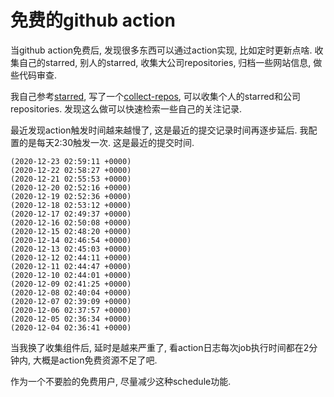 # 免费的github action

当github action免费后, 发现很多东西可以通过action实现, 比如定时更新点啥. 收集自己的starred, 别人的starred, 收集大公司repositories, 归档一些网站信息, 做些代码审查.

我自己参考[starred](https://github.com/maguowei/starred), 写了一个[collect-repos](https://github.com/zoroqi/collect-repos), 可以收集个人的starred和公司repositories. 发现这么做可以快速检索一些自己的关注记录.

最近发现action触发时间越来越慢了, 这是最近的提交记录时间再逐步延后. 我配置的是每天2:30触发一次. 这是最近的提交时间.
```
(2020-12-23 02:59:11 +0000)
(2020-12-22 02:58:27 +0000)
(2020-12-21 02:55:53 +0000)
(2020-12-20 02:52:16 +0000)
(2020-12-19 02:52:36 +0000)
(2020-12-18 02:53:12 +0000)
(2020-12-17 02:49:37 +0000)
(2020-12-16 02:50:08 +0000)
(2020-12-15 02:48:20 +0000)
(2020-12-14 02:46:54 +0000)
(2020-12-13 02:45:03 +0000)
(2020-12-12 02:44:11 +0000)
(2020-12-11 02:44:47 +0000)
(2020-12-10 02:44:01 +0000)
(2020-12-09 02:41:25 +0000)
(2020-12-08 02:40:04 +0000)
(2020-12-07 02:39:09 +0000)
(2020-12-06 02:37:57 +0000)
(2020-12-05 02:36:34 +0000)
(2020-12-04 02:36:41 +0000)
```

当我换了收集组件后, 延时是越来严重了, 看action日志每次job执行时间都在2分钟内, 大概是action免费资源不足了吧.

作为一个不要脸的免费用户, 尽量减少这种schedule功能.

